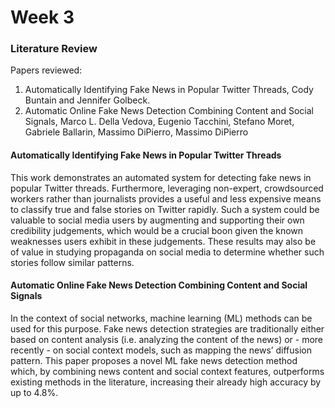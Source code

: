 # Week 3

### Literature Review

Papers reviewed:

1. Automatically Identifying Fake News in Popular Twitter Threads, Cody Buntain and Jennifer Golbeck.
2. Automatic Online Fake News Detection Combining Content and Social Signals, Marco L. Della Vedova, Eugenio Tacchini, Stefano Moret, Gabriele Ballarin, Massimo DiPierro, Massimo DiPierro

#### Automatically Identifying Fake News in Popular Twitter Threads

This work demonstrates an automated system for detecting fake news in popular Twitter threads. Furthermore, leveraging non-expert, crowdsourced workers rather than journalists provides a useful and less expensive means to classify true and false stories on Twitter rapidly. Such a system could be valuable to social media users by augmenting and supporting their own credibility judgements, which would be a crucial boon given the known weaknesses users exhibit in these judgements. These results may also be of value in studying propaganda on social media to determine whether such stories follow similar patterns.

#### Automatic Online Fake News Detection Combining Content and Social Signals

In the context of social networks, machine learning (ML) methods can be used for this purpose. Fake news detection strategies are traditionally either based on content analysis (i.e. analyzing the content of the news) or - more recently - on social context models, such as mapping the news’ diffusion pattern. This paper proposes a novel ML fake news detection method which, by combining news content and social context features, outperforms existing methods in the literature, increasing their already high accuracy by up to 4.8%.
